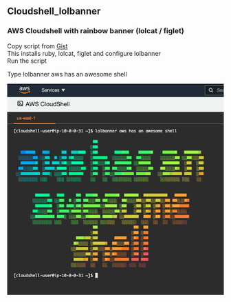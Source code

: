 ## Cloudshell_lolbanner
### AWS Cloudshell with rainbow banner (lolcat / figlet)


Copy script from <a href="https://gist.github.com/abduljaleel/387c92585e80865f4510a473d0f4acf4"> Gist </a> <br>
This installs ruby, lolcat, figlet and configure lolbanner <br>
Run the script <br>

Type lolbanner aws has an awesome shell <br>

![Image of lolbanner](lolbanner.png)
